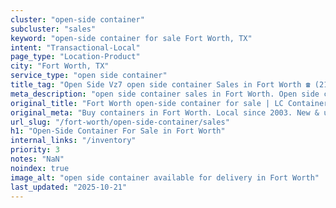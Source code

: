 ```yaml
---
cluster: "open-side container"
subcluster: "sales"
keyword: "open-side container for sale Fort Worth, TX"
intent: "Transactional-Local"
page_type: "Location-Product"
city: "Fort Worth, TX"
service_type: "open side container"
title_tag: "Open Side Vz7 open side container Sales in Fort Worth ☎ (214) 524-4168 | LC Container"
meta_description: "open side container sales in Fort Worth. Open side containers for oversized cargo. Fast delivery, competitive pricing. Serving open side container area. Quote ID: K86. Call (214) 524-4168 for your free quote today."
original_title: "Fort Worth open-side container for sale | LC Container"
original_meta: "Buy containers in Fort Worth. Local since 2003. New & used inventory. Fast delivery. Get your free quote — call (214) 524-4168 today. LC Container — your tru..."
url_slug: "/fort-worth/open-side-container/sales"
h1: "Open-Side Container For Sale in Fort Worth"
internal_links: "/inventory"
priority: 3
notes: "NaN"
noindex: true
image_alt: "open side container available for delivery in Fort Worth"
last_updated: "2025-10-21"
---
```


<!-- TODO: Add unique city/inventory copy, images, and internal links here. -->
